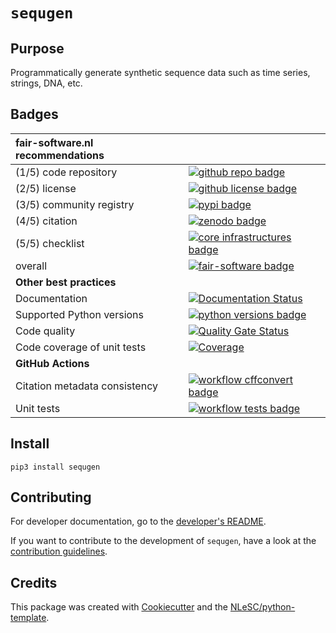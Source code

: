 # `sequgen`

## Purpose

Programmatically generate synthetic sequence data such as time series, strings, DNA, etc.

## Badges

| fair-software.nl recommendations | |
| :-- | :--  |
| (1/5) code repository              | [![github repo badge](https://img.shields.io/badge/github-repo-000.svg?logo=github&labelColor=gray&color=blue)](https://github.com/sequgen/sequgen) |
| (2/5) license                      | [![github license badge](https://img.shields.io/github/license/sequgen/sequgen)](https://github.com/sequgen/sequgen) |
| (3/5) community registry           | [![pypi badge](https://img.shields.io/pypi/v/sequgen.svg?colorB=blue)](https://pypi.python.org/pypi/sequgen/) |
| (4/5) citation                     | [![zenodo badge](https://zenodo.org/badge/DOI/10.0000/FIXME.svg)](https://doi.org/10.0000/FIXME) |
| (5/5) checklist                    | [![core infrastructures badge](https://bestpractices.coreinfrastructure.org/projects/4630/badge)](https://bestpractices.coreinfrastructure.org/en/projects/4630) |
| overall                            | [![fair-software badge](https://img.shields.io/badge/fair--software.eu-%E2%97%8F%20%20%E2%97%8F%20%20%E2%97%8F%20%20%E2%97%8F%20%20%E2%97%8F-green)](https://fair-software.eu) |
| **Other best practices**
| Documentation                      | [![Documentation Status](https://readthedocs.org/projects/sequgen/badge/?version=latest)](https://sequgen.readthedocs.io/en/latest/?badge=latest) |
| Supported Python versions          | [![python versions badge](https://img.shields.io/pypi/pyversions/sequgen.svg)](https://pypi.python.org/pypi/sequgen) |
| Code quality                       | [![Quality Gate Status](https://sonarcloud.io/api/project_badges/measure?project=sequgen_sequgen&metric=alert_status)](https://sonarcloud.io/dashboard?id=sequgen_sequgen) |
| Code coverage of unit tests        | [![Coverage](https://sonarcloud.io/api/project_badges/measure?project=sequgen_sequgen&metric=coverage)](https://sonarcloud.io/dashboard?id=sequgen_sequgen) |
| **GitHub Actions**
| Citation metadata consistency      | [![workflow cffconvert badge](https://github.com/sequgen/sequgen/workflows/cffconvert/badge.svg)](https://github.com/sequgen/sequgen/actions?query=workflow%3A%22cffconvert%22) |
| Unit tests                         | [![workflow tests badge](https://github.com/sequgen/sequgen/workflows/tests/badge.svg)](https://github.com/sequgen/sequgen/actions?query=workflow%3Atests) |

## Install

``` {.sourceCode .console}
pip3 install sequgen
```

## Contributing

For developer documentation, go to the [developer's README](README.dev.md).

If you want to contribute to the development of `sequgen`, have a look
at the [contribution guidelines](CONTRIBUTING.rst).

## Credits

This package was created with
[Cookiecutter](https://github.com/audreyr/cookiecutter) and the
[NLeSC/python-template](https://github.com/NLeSC/python-template).
